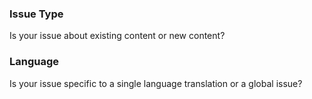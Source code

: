 ### Issue Type

Is your issue about existing content or new content?

### Language

Is your issue specific to a single language translation or a global issue?

